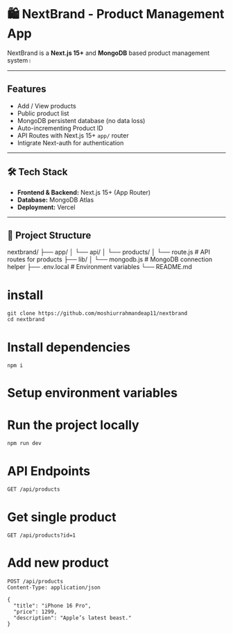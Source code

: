 # 🛍️ NextBrand - Product Management App

NextBrand is a  **Next.js 15+** and **MongoDB** based product management system।  

---

##  Features
-  Add / View products  
-  Public product list 
-  MongoDB persistent database (no data loss)  
-  Auto-incrementing Product ID  
-  API Routes with Next.js 15+ `app/` router  
-  Intigrate Next-auth for authentication

---

## 🛠️ Tech Stack
- **Frontend & Backend:** Next.js 15+ (App Router)  
- **Database:** MongoDB Atlas  
- **Deployment:** Vercel  

---

## 📂 Project Structure

nextbrand/
├── app/
│ └── api/
│ └── products/
│ └── route.js # API routes for products
├── lib/
│ └── mongodb.js # MongoDB connection helper
├── .env.local # Environment variables
└── README.md

# install 
```
git clone https://github.com/moshiurrahmandeap11/nextbrand
cd nextbrand
```

# Install dependencies
```
npm i
```

# Setup environment variables

# Run the project locally

```
npm run dev
```

# API Endpoints
```
GET /api/products
```

# Get single product

```
GET /api/products?id=1
```

# Add new product

```
POST /api/products
Content-Type: application/json

{
  "title": "iPhone 16 Pro",
  "price": 1299,
  "description": "Apple’s latest beast."
}

```